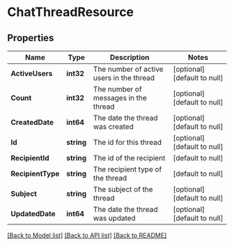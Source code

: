 # ChatThreadResource

## Properties
Name | Type | Description | Notes
------------ | ------------- | ------------- | -------------
**ActiveUsers** | **int32** | The number of active users in the thread | [optional] [default to null]
**Count** | **int32** | The number of messages in the thread | [optional] [default to null]
**CreatedDate** | **int64** | The date the thread was created | [optional] [default to null]
**Id** | **string** | The id for this thread | [optional] [default to null]
**RecipientId** | **string** | The id of the recipient | [default to null]
**RecipientType** | **string** | The recipient type of the thread | [default to null]
**Subject** | **string** | The subject of the thread | [optional] [default to null]
**UpdatedDate** | **int64** | The date the thread was updated | [optional] [default to null]

[[Back to Model list]](../README.md#documentation-for-models) [[Back to API list]](../README.md#documentation-for-api-endpoints) [[Back to README]](../README.md)


